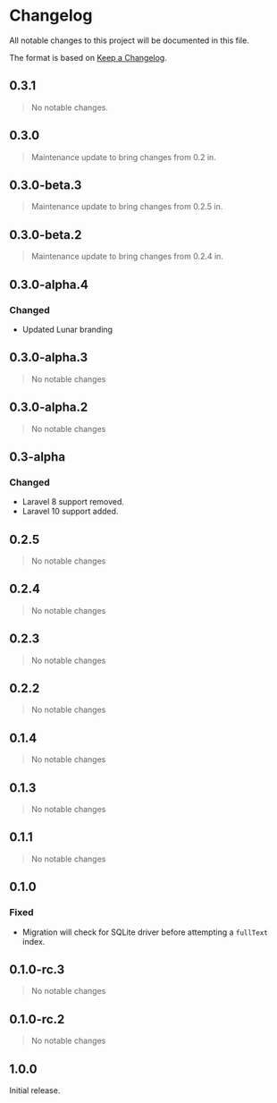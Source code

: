 # Changelog

All notable changes to this project will be documented in this file.

The format is based on [Keep a Changelog](https://keepachangelog.com/en/1.0.0/).

## 0.3.1

> No notable changes.

## 0.3.0

> Maintenance update to bring changes from 0.2 in.

## 0.3.0-beta.3

> Maintenance update to bring changes from 0.2.5 in.

## 0.3.0-beta.2

> Maintenance update to bring changes from 0.2.4 in.

## 0.3.0-alpha.4

### Changed

- Updated Lunar branding

## 0.3.0-alpha.3

> No notable changes

## 0.3.0-alpha.2

> No notable changes

## 0.3-alpha

### Changed

- Laravel 8 support removed.
- Laravel 10 support added.

## 0.2.5

> No notable changes

## 0.2.4

> No notable changes

## 0.2.3

> No notable changes

## 0.2.2

> No notable changes

## 0.1.4

> No notable changes

## 0.1.3

> No notable changes

## 0.1.1

> No notable changes

## 0.1.0

### Fixed

- Migration will check for SQLite driver before attempting a `fullText` index.

## 0.1.0-rc.3

> No notable changes

## 0.1.0-rc.2

> No notable changes

## 1.0.0

Initial release.

